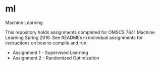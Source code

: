 # ml
Machine Learning

This repository holds assignments completed for OMSCS 7641 Machine Learning Spring 2016. See READMEs in individual assignments for instructions on how to compile and run. 

* Assignment 1 - Supervised Learning
* Assignment 2 - Randomized Optimization
